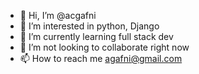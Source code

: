 - 👋 Hi, I’m @acgafni
- 👀 I’m interested in python, Django
- 🌱 I’m currently learning full stack dev
- 💞️ I’m not looking to collaborate right now 
- 📫 How to reach me agafni@gmail.com

<!---
acgafni/acgafni is a ✨ special ✨ repository because its `README.md` (this file) appears on your GitHub profile.
You can click the Preview link to take a look at your changes.
--->
